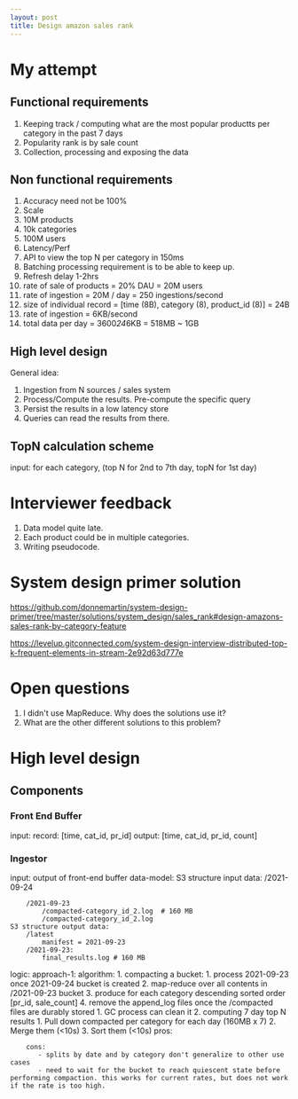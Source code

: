 ```yaml
---
layout: post
title: Design amazon sales rank
---
```


# My attempt

## Functional requirements

1. Keeping track / computing what are the most popular productts per category
   in the past 7 days
2. Popularity rank is by sale count
3. Collection, processing and exposing the data

## Non functional requirements

1. Accuracy need not be 100%
2. Scale
  1. 10M products
  2. 10k categories
  3. 100M users
3. Latency/Perf
  1. API to view the top N per category in 150ms
  2. Batching processing requirement is to be able to keep up.
4. Refresh delay 1-2hrs
5. rate of sale of products = 20% DAU = 20M users
6. rate of ingestion = 20M / day = 250 ingestions/second
7. size of individual record = [time (8B), category (8), product_id (8)] = 24B
8. rate of ingestion = 6KB/second
9. total data per day = 3600*24*6KB = 518MB ~ 1GB


## High level design

General idea:
  1. Ingestion from N sources / sales system
  2. Process/Compute the results. Pre-compute the specific query
  3. Persist the results in a low latency store
  4. Queries can read the results from there.


## TopN calculation scheme

input: for each category, (top N for 2nd to 7th day, topN for 1st day)

# Interviewer feedback

1. Data model quite late.
2. Each product could be in multiple categories.
3. Writing pseudocode.

# System design primer solution

https://github.com/donnemartin/system-design-primer/tree/master/solutions/system_design/sales_rank#design-amazons-sales-rank-by-category-feature

https://levelup.gitconnected.com/system-design-interview-distributed-top-k-frequent-elements-in-stream-2e92d63d777e

# Open questions

1. I didn't use MapReduce. Why does the solutions use it?
2. What are the other different solutions to this problem?

# High level design

## Components

### Front End Buffer

input:
    record: [time, cat_id, pr_id]
output:
    [time, cat_id, pr_id, count]

### Ingestor

input:
    output of front-end buffer
data-model:
    S3 structure input data:
        /2021-09-24

        /2021-09-23
            /compacted-category_id_2.log  # 160 MB
            /compacted-category_id_2.log
    S3 structure output data:
        /latest
            manifest = 2021-09-23
        /2021-09-23:
            final_results.log # 160 MB
logic:
    approach-1:
        algorithm:
           1. compacting a bucket:
              1. process 2021-09-23 once 2021-09-24 bucket is created
              2. map-reduce over all contents in /2021-09-23 bucket
              3. produce for each category descending sorted order [pr_id, sale_count]
              4. remove the append_log files once the /compacted files are durably stored
                 1. GC process can clean it
           2. computing 7 day top N results
              1. Pull down compacted per category for each day (160MB x 7)
              2. Merge them (<10s)
              3. Sort them (<10s)
        pros:

        cons:
           - splits by date and by category don't generalize to other use cases
           - need to wait for the bucket to reach quiescent state before performing compaction. this works for current rates, but does not work if the rate is too high.

